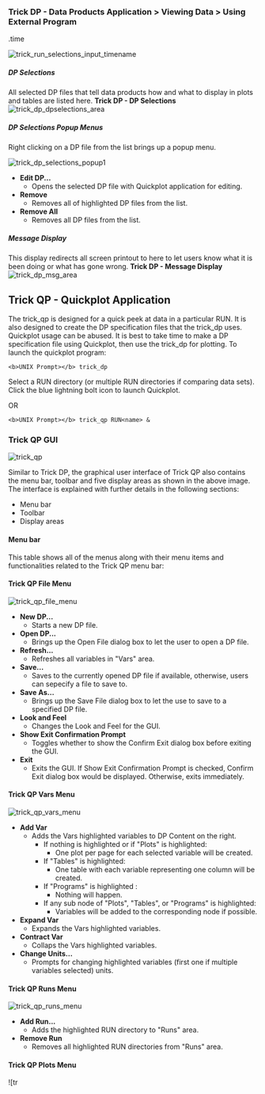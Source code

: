 ### Trick DP - Data Products Application > Viewing Data > Using External Program

.time

![trick_run_selections_input_timename](images/trick_run_selections_input_timename.jpg)

##### DP Selections

All selected DP files that tell data products how and what to display in plots and tables are listed here.
<b>Trick DP - DP Selections</b>
![trick_dp_dpselections_area](images/trick_dp_dpselections_area.jpg)

##### DP Selections Popup Menus

Right clicking on a DP file from the list brings up a popup menu.

![trick_dp_selections_popup1](images/trick_dp_selections_popup1.jpg)

- <b>Edit DP...</b>
    - Opens the selected DP file with Quickplot application for editing.
- <b>Remove</b>
    - Removes all of highlighted DP files from the list.
- <b>Remove All</b>
    - Removes all DP files from the list.

##### Message Display

This display redirects all screen printout to here to let users know what it is been doing or what has gone wrong.
<b>Trick DP - Message Display</b>
![trick_dp_msg_area](images/trick_dp_msg_area.jpg)

## Trick QP - Quickplot Application

The trick_qp is designed for a quick peek at data in a particular RUN. It is also designed to create the DP specification
files that the trick_dp uses. Quickplot usage can be abused. It is best to take time to make a DP specification file using
Quickplot, then use the trick_dp for plotting. To launch the quickplot program:

```
<b>UNIX Prompt></b> trick_dp
```

Select a RUN directory (or multiple RUN directories if comparing data sets).
Click the blue lightning bolt icon to launch Quickplot.

OR

```
<b>UNIX Prompt></b> trick_qp RUN<name> &
```

### Trick QP GUI

![trick_qp](images/trick_qp.jpg)

Similar to Trick DP, the graphical user interface of Trick QP also contains the menu bar, toolbar and five display areas
as shown in the above image. The interface is explained with further details in the following sections:

- Menu bar
- Toolbar
- Display areas

#### Menu bar

This table shows all of the menus along with their menu items and functionalities related to the Trick QP menu bar:

#### Trick QP File Menu

![trick_qp_file_menu](images/trick_qp_file_menu.jpg)

- <b>New DP...</b>
    - Starts a new DP file.
- <b>Open DP...</b>
    - Brings up the Open File dialog box to let the user to open a DP file.
- <b>Refresh...</b>
    - Refreshes all variables in "Vars" area.
- <b>Save...</b>
    - Saves to the currently opened DP file if available, otherwise, users can sepecify a file to save to.
- <b>Save As...</b>
    - Brings up the Save File dialog box to let the use to save to a specified DP file.
- <b>Look and Feel</b>
    - Changes the Look and Feel for the GUI.
- <b>Show Exit Confirmation Prompt</b>
    - Toggles whether to show the Confirm Exit dialog box before exiting the GUI.
- <b>Exit</b>
    - Exits the GUI. If Show Exit Confirmation Prompt is checked, Confirm Exit dialog box would be displayed. Otherwise, exits immediately.

#### Trick QP Vars Menu

![trick_qp_vars_menu](images/trick_qp_vars_menu.jpg)

- <b>Add Var</b>
    - Adds the Vars highlighted variables to DP Content on the right.
        - If nothing is highlighted or if "Plots" is highlighted:
            - One plot per page for each selected variable will be created.
        - If "Tables" is highlighted:
            - One table with each variable representing one column will be created.
        - If "Programs" is highlighted :
            - Nothing will happen.
        - If any sub node of "Plots", "Tables", or "Programs" is highlighted:
            - Variables will be added to the corresponding node if possible.
- <b>Expand Var</b>
    - Expands the Vars highlighted variables.
- <b>Contract Var</b>
    - Collaps the Vars highlighted variables.
- <b>Change Units...</b>
    - Prompts for changing highlighted variables (first one if multiple variables selected) units.

#### Trick QP Runs Menu

![trick_qp_runs_menu](images/trick_qp_runs_menu.jpg)

- <b>Add Run...</b>
    - Adds the highlighted RUN directory to "Runs" area.
- <b>Remove Run</b>
    - Removes all highlighted RUN directories from "Runs" area.

#### Trick QP Plots Menu

![tr
